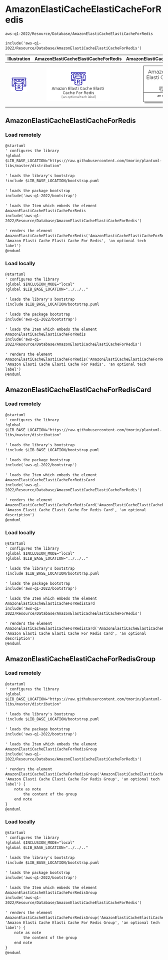 # AmazonElastiCacheElastiCacheForRedis


```text
aws-q1-2022/Resource/Database/AmazonElastiCacheElastiCacheForRedis
```

```text
include('aws-q1-2022/Resource/Database/AmazonElastiCacheElastiCacheForRedis')
```



| Illustration | AmazonElastiCacheElastiCacheForRedis | AmazonElastiCacheElastiCacheForRedisCard | AmazonElastiCacheElastiCacheForRedisGroup |
| :---: | :---: | :---: | :---: |
| ![illustration for Illustration](../../../aws-q1-2022/Resource/Database/AmazonElastiCacheElastiCacheForRedis.png) | ![illustration for AmazonElastiCacheElastiCacheForRedis](../../../aws-q1-2022/Resource/Database/AmazonElastiCacheElastiCacheForRedis.Local.png) | ![illustration for AmazonElastiCacheElastiCacheForRedisCard](../../../aws-q1-2022/Resource/Database/AmazonElastiCacheElastiCacheForRedisCard.Local.png) | ![illustration for AmazonElastiCacheElastiCacheForRedisGroup](../../../aws-q1-2022/Resource/Database/AmazonElastiCacheElastiCacheForRedisGroup.Local.png) |




## AmazonElastiCacheElastiCacheForRedis

### Load remotely
```plantuml
@startuml
' configures the library
!global $LIB_BASE_LOCATION="https://raw.githubusercontent.com/tmorin/plantuml-libs/master/distribution"

' loads the library's bootstrap
!include $LIB_BASE_LOCATION/bootstrap.puml

' loads the package bootstrap
include('aws-q1-2022/bootstrap')

' loads the Item which embeds the element AmazonElastiCacheElastiCacheForRedis
include('aws-q1-2022/Resource/Database/AmazonElastiCacheElastiCacheForRedis')

' renders the element
AmazonElastiCacheElastiCacheForRedis('AmazonElastiCacheElastiCacheForRedis', 'Amazon Elasti Cache Elasti Cache For Redis', 'an optional tech label')
@enduml
```

### Load locally
```plantuml
@startuml
' configures the library
!global $INCLUSION_MODE="local"
!global $LIB_BASE_LOCATION="../../.."

' loads the library's bootstrap
!include $LIB_BASE_LOCATION/bootstrap.puml

' loads the package bootstrap
include('aws-q1-2022/bootstrap')

' loads the Item which embeds the element AmazonElastiCacheElastiCacheForRedis
include('aws-q1-2022/Resource/Database/AmazonElastiCacheElastiCacheForRedis')

' renders the element
AmazonElastiCacheElastiCacheForRedis('AmazonElastiCacheElastiCacheForRedis', 'Amazon Elasti Cache Elasti Cache For Redis', 'an optional tech label')
@enduml
```

## AmazonElastiCacheElastiCacheForRedisCard

### Load remotely
```plantuml
@startuml
' configures the library
!global $LIB_BASE_LOCATION="https://raw.githubusercontent.com/tmorin/plantuml-libs/master/distribution"

' loads the library's bootstrap
!include $LIB_BASE_LOCATION/bootstrap.puml

' loads the package bootstrap
include('aws-q1-2022/bootstrap')

' loads the Item which embeds the element AmazonElastiCacheElastiCacheForRedisCard
include('aws-q1-2022/Resource/Database/AmazonElastiCacheElastiCacheForRedis')

' renders the element
AmazonElastiCacheElastiCacheForRedisCard('AmazonElastiCacheElastiCacheForRedisCard', 'Amazon Elasti Cache Elasti Cache For Redis Card', 'an optional description')
@enduml
```

### Load locally
```plantuml
@startuml
' configures the library
!global $INCLUSION_MODE="local"
!global $LIB_BASE_LOCATION="../../.."

' loads the library's bootstrap
!include $LIB_BASE_LOCATION/bootstrap.puml

' loads the package bootstrap
include('aws-q1-2022/bootstrap')

' loads the Item which embeds the element AmazonElastiCacheElastiCacheForRedisCard
include('aws-q1-2022/Resource/Database/AmazonElastiCacheElastiCacheForRedis')

' renders the element
AmazonElastiCacheElastiCacheForRedisCard('AmazonElastiCacheElastiCacheForRedisCard', 'Amazon Elasti Cache Elasti Cache For Redis Card', 'an optional description')
@enduml
```

## AmazonElastiCacheElastiCacheForRedisGroup

### Load remotely
```plantuml
@startuml
' configures the library
!global $LIB_BASE_LOCATION="https://raw.githubusercontent.com/tmorin/plantuml-libs/master/distribution"

' loads the library's bootstrap
!include $LIB_BASE_LOCATION/bootstrap.puml

' loads the package bootstrap
include('aws-q1-2022/bootstrap')

' loads the Item which embeds the element AmazonElastiCacheElastiCacheForRedisGroup
include('aws-q1-2022/Resource/Database/AmazonElastiCacheElastiCacheForRedis')

' renders the element
AmazonElastiCacheElastiCacheForRedisGroup('AmazonElastiCacheElastiCacheForRedisGroup', 'Amazon Elasti Cache Elasti Cache For Redis Group', 'an optional tech label') {
    note as note
        the content of the group
    end note
}
@enduml
```

### Load locally
```plantuml
@startuml
' configures the library
!global $INCLUSION_MODE="local"
!global $LIB_BASE_LOCATION="../../.."

' loads the library's bootstrap
!include $LIB_BASE_LOCATION/bootstrap.puml

' loads the package bootstrap
include('aws-q1-2022/bootstrap')

' loads the Item which embeds the element AmazonElastiCacheElastiCacheForRedisGroup
include('aws-q1-2022/Resource/Database/AmazonElastiCacheElastiCacheForRedis')

' renders the element
AmazonElastiCacheElastiCacheForRedisGroup('AmazonElastiCacheElastiCacheForRedisGroup', 'Amazon Elasti Cache Elasti Cache For Redis Group', 'an optional tech label') {
    note as note
        the content of the group
    end note
}
@enduml
```


